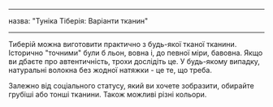 - - -
назва: "Туніка Тіберія: Варіанти тканин"
- - -

Тиберій можна виготовити практично з будь-якої тканої тканини. Історично "точними" були б льон, вовна і, до певної міри, бавовна. Якщо ви дбаєте про автентичність, трохи дослідіть це. У будь-якому випадку, натуральні волокна без жодної натяжки - це те, що треба.

Залежно від соціального статусу, який ви хочете зобразити, обирайте грубіші або тонші тканини. Також можливі різні кольори.

